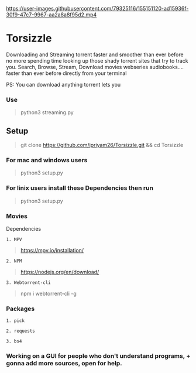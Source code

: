 

https://user-images.githubusercontent.com/79325116/155151120-ad15936f-30f9-47c7-9967-aa2a8a8f95d2.mp4

# Torsizzle
Downloading and Streaming torrent faster and smoother than ever before no more spending time looking up those shady torrent sites that try to track you. 
Search, Browse, Stream, Download movies webseries audiobooks.... faster than ever before directly from your terminal

PS: You can download anything torrent lets you

### Use
>python3 streaming.py

## Setup

> git clone https://github.com/ipriyam26/Torsizzle.git && cd Torsizzle


### For mac and windows users
>python3 setup.py

### For linix users install these Dependencies then run
>python3 setup.py


### Movies
Dependencies

`1. MPV`
> https://mpv.io/installation/

`2. NPM`
> https://nodejs.org/en/download/

`3. Webtorrent-cli`
> npm i webtorrent-cli -g


### Packages
`1. pick` 

`2. requests` 

`3. bs4` 

### Working on a GUI for people who don't understand programs, + gonna add more sources, open for help.




